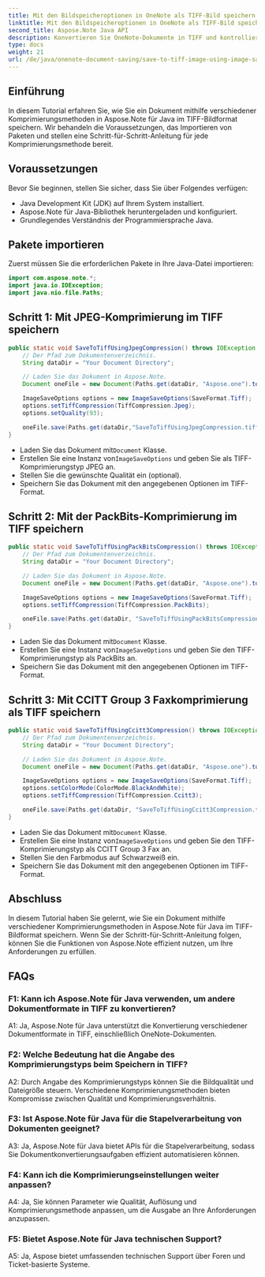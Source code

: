 ```yaml
---
title: Mit den Bildspeicheroptionen in OneNote als TIFF-Bild speichern
linktitle: Mit den Bildspeicheroptionen in OneNote als TIFF-Bild speichern
second_title: Aspose.Note Java API
description: Konvertieren Sie OneNote-Dokumente in TIFF und kontrollieren Sie Dateigröße und -qualität! Wählen Sie Jpeg, PackBits oder Faxkomprimierung in Java. Holen Sie sich Codebeispiele und erfahren Sie, wie! #OneNote #Java #Aspose
type: docs
weight: 21
url: /de/java/onenote-document-saving/save-to-tiff-image-using-image-save-options/
---
```

## Einführung

In diesem Tutorial erfahren Sie, wie Sie ein Dokument mithilfe verschiedener Komprimierungsmethoden in Aspose.Note für Java im TIFF-Bildformat speichern. Wir behandeln die Voraussetzungen, das Importieren von Paketen und stellen eine Schritt-für-Schritt-Anleitung für jede Komprimierungsmethode bereit.

## Voraussetzungen

Bevor Sie beginnen, stellen Sie sicher, dass Sie über Folgendes verfügen:

- Java Development Kit (JDK) auf Ihrem System installiert.
- Aspose.Note für Java-Bibliothek heruntergeladen und konfiguriert.
- Grundlegendes Verständnis der Programmiersprache Java.

## Pakete importieren

Zuerst müssen Sie die erforderlichen Pakete in Ihre Java-Datei importieren:

```java
import com.aspose.note.*;
import java.io.IOException;
import java.nio.file.Paths;
```

## Schritt 1: Mit JPEG-Komprimierung im TIFF speichern

```java
public static void SaveToTiffUsingJpegCompression() throws IOException {
    // Der Pfad zum Dokumentenverzeichnis.
    String dataDir = "Your Document Directory";

    // Laden Sie das Dokument in Aspose.Note.
    Document oneFile = new Document(Paths.get(dataDir, "Aspose.one").toString());

    ImageSaveOptions options = new ImageSaveOptions(SaveFormat.Tiff);
    options.setTiffCompression(TiffCompression.Jpeg);
    options.setQuality(93);

    oneFile.save(Paths.get(dataDir,"SaveToTiffUsingJpegCompression.tiff").toString(), options);
}
```

-  Laden Sie das Dokument mit`Document` Klasse.
-  Erstellen Sie eine Instanz von`ImageSaveOptions` und geben Sie als TIFF-Komprimierungstyp JPEG an.
- Stellen Sie die gewünschte Qualität ein (optional).
- Speichern Sie das Dokument mit den angegebenen Optionen im TIFF-Format.

## Schritt 2: Mit der PackBits-Komprimierung im TIFF speichern

```java
public static void SaveToTiffUsingPackBitsCompression() throws IOException {
    // Der Pfad zum Dokumentenverzeichnis.
    String dataDir = "Your Document Directory";

    // Laden Sie das Dokument in Aspose.Note.
    Document oneFile = new Document(Paths.get(dataDir, "Aspose.one").toString());

    ImageSaveOptions options = new ImageSaveOptions(SaveFormat.Tiff);
    options.setTiffCompression(TiffCompression.PackBits);

    oneFile.save(Paths.get(dataDir, "SaveToTiffUsingPackBitsCompression.tiff").toString(), options);
}
```

-  Laden Sie das Dokument mit`Document` Klasse.
-  Erstellen Sie eine Instanz von`ImageSaveOptions` und geben Sie den TIFF-Komprimierungstyp als PackBits an.
- Speichern Sie das Dokument mit den angegebenen Optionen im TIFF-Format.

## Schritt 3: Mit CCITT Group 3 Faxkomprimierung als TIFF speichern

```java
public static void SaveToTiffUsingCcitt3Compression() throws IOException {
    // Der Pfad zum Dokumentenverzeichnis.
    String dataDir = "Your Document Directory";

    // Laden Sie das Dokument in Aspose.Note.
    Document oneFile = new Document(Paths.get(dataDir, "Aspose.one").toString());

    ImageSaveOptions options = new ImageSaveOptions(SaveFormat.Tiff);
    options.setColorMode(ColorMode.BlackAndWhite);
    options.setTiffCompression(TiffCompression.Ccitt3);

    oneFile.save(Paths.get(dataDir, "SaveToTiffUsingCcitt3Compression.tiff").toString(), options);
}
```

-  Laden Sie das Dokument mit`Document` Klasse.
-  Erstellen Sie eine Instanz von`ImageSaveOptions` und geben Sie den TIFF-Komprimierungstyp als CCITT Group 3 Fax an.
- Stellen Sie den Farbmodus auf Schwarzweiß ein.
- Speichern Sie das Dokument mit den angegebenen Optionen im TIFF-Format.

## Abschluss

In diesem Tutorial haben Sie gelernt, wie Sie ein Dokument mithilfe verschiedener Komprimierungsmethoden in Aspose.Note für Java im TIFF-Bildformat speichern. Wenn Sie der Schritt-für-Schritt-Anleitung folgen, können Sie die Funktionen von Aspose.Note effizient nutzen, um Ihre Anforderungen zu erfüllen.

## FAQs

### F1: Kann ich Aspose.Note für Java verwenden, um andere Dokumentformate in TIFF zu konvertieren?

A1: Ja, Aspose.Note für Java unterstützt die Konvertierung verschiedener Dokumentformate in TIFF, einschließlich OneNote-Dokumenten.

### F2: Welche Bedeutung hat die Angabe des Komprimierungstyps beim Speichern in TIFF?

A2: Durch Angabe des Komprimierungstyps können Sie die Bildqualität und Dateigröße steuern. Verschiedene Komprimierungsmethoden bieten Kompromisse zwischen Qualität und Komprimierungsverhältnis.

### F3: Ist Aspose.Note für Java für die Stapelverarbeitung von Dokumenten geeignet?

A3: Ja, Aspose.Note für Java bietet APIs für die Stapelverarbeitung, sodass Sie Dokumentkonvertierungsaufgaben effizient automatisieren können.

### F4: Kann ich die Komprimierungseinstellungen weiter anpassen?

A4: Ja, Sie können Parameter wie Qualität, Auflösung und Komprimierungsmethode anpassen, um die Ausgabe an Ihre Anforderungen anzupassen.

### F5: Bietet Aspose.Note für Java technischen Support?

A5: Ja, Aspose bietet umfassenden technischen Support über Foren und Ticket-basierte Systeme.